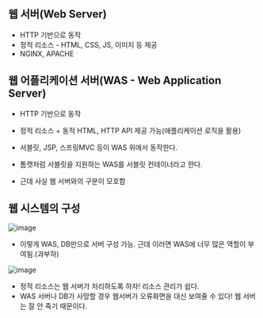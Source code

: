 ## 웹 서버(Web Server)

- HTTP 기반으로 동작
- 정적 리소스 - HTML, CSS, JS, 이미지 등 제공
- NGINX, APACHE



##  웹 어플리케이션 서버(WAS - Web Application Server)

- HTTP 기반으로 동작
- 정적 리소스 + 동적 HTML, HTTP API 제공 가능(애플리케이션 로직을 활용)
- 서블릿, JSP, 스프링MVC 등이 WAS 위에서 동작한다.
- 톰캣처럼 서블릿을 지원하는 WAS를 서블릿 컨테이너라고 한다.

- 근데 사실 웹 서버와의 구분이 모호함



##  웹 시스템의 구성


![image](https://user-images.githubusercontent.com/81701494/150983903-440a10c4-1d52-4968-867a-3dee5ea67697.png)



- 이렇게 WAS, DB만으로 서버 구성 가능. 근데 이러면 WAS에 너무 많은 역할이 부여됨.(과부하)

![image](https://user-images.githubusercontent.com/81701494/150983962-b1c67a20-ac4f-4e29-9d7e-ec056bca258d.png)

- 정적 리소스는 웹 서버가 처리하도록 하자! 리소스 관리가 쉽다.
- WAS 서버나 DB가 사망할 경우 웹서버가 오류화면을 대신 보여줄 수 있다! 웹 서버는 잘 안 죽기 때문이다.
